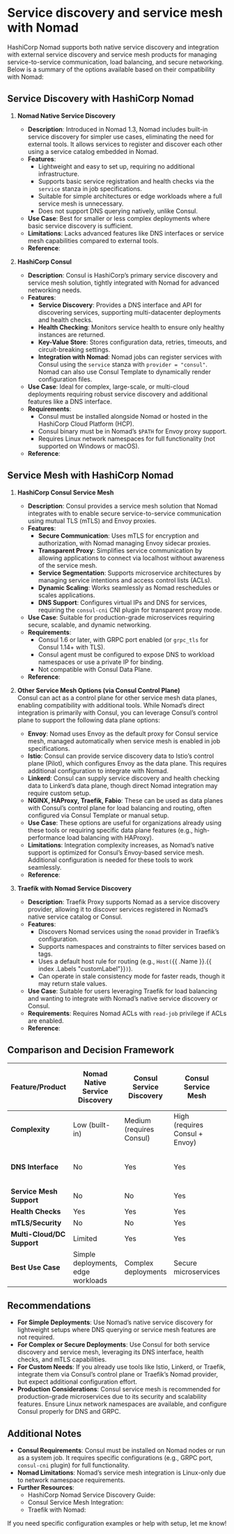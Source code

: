 # Service discovery and service mesh with Nomad

HashiCorp Nomad supports both native service discovery and integration with external service discovery and service mesh products for managing service-to-service communication, load balancing, and secure networking. Below is a summary of the options available based on their compatibility with Nomad:

## **Service Discovery with HashiCorp Nomad**

1. **Nomad Native Service Discovery**  
   - **Description**: Introduced in Nomad 1.3, Nomad includes built-in service discovery for simpler use cases, eliminating the need for external tools. It allows services to register and discover each other using a service catalog embedded in Nomad.
   - **Features**:
     - Lightweight and easy to set up, requiring no additional infrastructure.
     - Supports basic service registration and health checks via the `service` stanza in job specifications.
     - Suitable for simple architectures or edge workloads where a full service mesh is unnecessary.
     - Does not support DNS querying natively, unlike Consul.
   - **Use Case**: Best for smaller or less complex deployments where basic service discovery is sufficient.
   - **Limitations**: Lacks advanced features like DNS interfaces or service mesh capabilities compared to external tools.
   - **Reference**:[](https://www.hashicorp.com/en/blog/nomad-service-discovery)[](https://www.hashicorp.com/en/blog/nomad-1-3-adds-native-service-discovery-and-edge-workload-support)[](https://developer.hashicorp.com/nomad/tutorials/service-discovery/service-discovery-app-deployment)

2. **HashiCorp Consul**  
   - **Description**: Consul is HashiCorp’s primary service discovery and service mesh solution, tightly integrated with Nomad for advanced networking needs.
   - **Features**:
     - **Service Discovery**: Provides a DNS interface and API for discovering services, supporting multi-datacenter deployments and health checks.
     - **Health Checking**: Monitors service health to ensure only healthy instances are returned.
     - **Key-Value Store**: Stores configuration data, retries, timeouts, and circuit-breaking settings.
     - **Integration with Nomad**: Nomad jobs can register services with Consul using the `service` stanza with `provider = "consul"`. Nomad can also use Consul Template to dynamically render configuration files.
   - **Use Case**: Ideal for complex, large-scale, or multi-cloud deployments requiring robust service discovery and additional features like a DNS interface.
   - **Requirements**:
     - Consul must be installed alongside Nomad or hosted in the HashiCorp Cloud Platform (HCP).
     - Consul binary must be in Nomad’s `$PATH` for Envoy proxy support.
     - Requires Linux network namespaces for full functionality (not supported on Windows or macOS).
   - **Reference**:[](https://developer.hashicorp.com/nomad/docs/networking/consul/service-mesh)[](https://developer.hashicorp.com/nomad/docs/networking/consul)[](https://www.reddit.com/r/hashicorp/comments/1f1zd0d/accessing_service_through_service_name_nomad/)

## **Service Mesh with HashiCorp Nomad**

1. **HashiCorp Consul Service Mesh**  
   - **Description**: Consul provides a service mesh solution that Nomad integrates with to enable secure service-to-service communication using mutual TLS (mTLS) and Envoy proxies.
   - **Features**:
     - **Secure Communication**: Uses mTLS for encryption and authorization, with Nomad managing Envoy sidecar proxies.
     - **Transparent Proxy**: Simplifies service communication by allowing applications to connect via localhost without awareness of the service mesh.
     - **Service Segmentation**: Supports microservice architectures by managing service intentions and access control lists (ACLs).
     - **Dynamic Scaling**: Works seamlessly as Nomad reschedules or scales applications.
     - **DNS Support**: Configures virtual IPs and DNS for services, requiring the `consul-cni` CNI plugin for transparent proxy mode.
   - **Use Case**: Suitable for production-grade microservices requiring secure, scalable, and dynamic networking.
   - **Requirements**:
     - Consul 1.6 or later, with GRPC port enabled (or `grpc_tls` for Consul 1.14+ with TLS).
     - Consul agent must be configured to expose DNS to workload namespaces or use a private IP for binding.
     - Not compatible with Consul Data Plane.
   - **Reference**:[](https://developer.hashicorp.com/nomad/docs/networking/consul/service-mesh)[](https://developer.hashicorp.com/nomad/docs/networking/consul)[](https://developer.hashicorp.com/nomad/docs/integrations/consul/service-mesh)

2. **Other Service Mesh Options (via Consul Control Plane)**  
   Consul can act as a control plane for other service mesh data planes, enabling compatibility with additional tools. While Nomad’s direct integration is primarily with Consul, you can leverage Consul’s control plane to support the following data plane options:
   - **Envoy**: Nomad uses Envoy as the default proxy for Consul service mesh, managed automatically when service mesh is enabled in job specifications.
   - **Istio**: Consul can provide service discovery data to Istio’s control plane (Pilot), which configures Envoy as the data plane. This requires additional configuration to integrate with Nomad.
   - **Linkerd**: Consul can supply service discovery and health checking data to Linkerd’s data plane, though direct Nomad integration may require custom setup.
   - **NGINX, HAProxy, Traefik, Fabio**: These can be used as data planes with Consul’s control plane for load balancing and routing, often configured via Consul Template or manual setup.
   - **Use Case**: These options are useful for organizations already using these tools or requiring specific data plane features (e.g., high-performance load balancing with HAProxy).
   - **Limitations**: Integration complexity increases, as Nomad’s native support is optimized for Consul’s Envoy-based service mesh. Additional configuration is needed for these tools to work seamlessly.
   - **Reference**:[](https://www.hashicorp.com/en/blog/smart-networking-with-consul-and-service-meshes)[](https://medium.com/%40mustwin/service-discovery-and-load-balancing-with-hashicorps-nomad-db435c590c26)

3. **Traefik with Nomad Service Discovery**  
   - **Description**: Traefik Proxy supports Nomad as a service discovery provider, allowing it to discover services registered in Nomad’s native service catalog or Consul.
   - **Features**:
     - Discovers Nomad services using the `nomad` provider in Traefik’s configuration.
     - Supports namespaces and constraints to filter services based on tags.
     - Uses a default host rule for routing (e.g., `Host(`{{ .Name }}.{{ index .Labels "customLabel"}}`)`).
     - Can operate in stale consistency mode for faster reads, though it may return stale values.
   - **Use Case**: Suitable for users leveraging Traefik for load balancing and wanting to integrate with Nomad’s native service discovery or Consul.
   - **Requirements**: Requires Nomad ACLs with `read-job` privilege if ACLs are enabled.
   - **Reference**:[](https://doc.traefik.io/traefik/reference/install-configuration/providers/hashicorp/nomad/)

## **Comparison and Decision Framework**

| **Feature/Product**         | **Nomad Native Service Discovery** | **Consul Service Discovery** | **Consul Service Mesh** | **Other Service Mesh (via Consul)** | **Traefik** |
|-----------------------------|------------------------------------|-----------------------------|-------------------------|------------------------------------|-------------|
| **Complexity**              | Low (built-in)                    | Medium (requires Consul)    | High (requires Consul + Envoy) | High (requires custom setup)       | Medium      |
| **DNS Interface**           | No                                | Yes                         | Yes                     | Varies (depends on data plane)     | Yes         |
| **Service Mesh Support**    | No                                | No                          | Yes                     | Yes                                | No          |
| **Health Checks**           | Yes                               | Yes                         | Yes                     | Varies                             | Yes         |
| **mTLS/Security**           | No                                | No                          | Yes                     | Varies                             | No          |
| **Multi-Cloud/DC Support**  | Limited                           | Yes                         | Yes                     | Yes                                | Limited     |
| **Best Use Case**           | Simple deployments, edge workloads | Complex deployments         | Secure microservices     | Custom data plane needs            | Load balancing |

## **Recommendations**
- **For Simple Deployments**: Use Nomad’s native service discovery for lightweight setups where DNS querying or service mesh features are not required.
- **For Complex or Secure Deployments**: Use Consul for both service discovery and service mesh, leveraging its DNS interface, health checks, and mTLS capabilities.
- **For Custom Needs**: If you already use tools like Istio, Linkerd, or Traefik, integrate them via Consul’s control plane or Traefik’s Nomad provider, but expect additional configuration effort.
- **Production Considerations**: Consul service mesh is recommended for production-grade microservices due to its security and scalability features. Ensure Linux network namespaces are available, and configure Consul properly for DNS and GRPC.

## **Additional Notes**
- **Consul Requirements**: Consul must be installed on Nomad nodes or run as a system job. It requires specific configurations (e.g., GRPC port, `consul-cni` plugin) for full functionality.
- **Nomad Limitations**: Nomad’s service mesh integration is Linux-only due to network namespace requirements.
- **Further Resources**:
  - HashiCorp Nomad Service Discovery Guide:[](https://developer.hashicorp.com/nomad/docs/networking/service-discovery)
  - Consul Service Mesh Integration:[](https://developer.hashicorp.com/nomad/docs/networking/consul/service-mesh)[](https://developer.hashicorp.com/nomad/docs/integrations/consul/service-mesh)
  - Traefik with Nomad:[](https://doc.traefik.io/traefik/reference/install-configuration/providers/hashicorp/nomad/)

If you need specific configuration examples or help with setup, let me know!